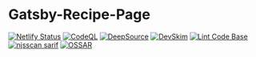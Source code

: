 # Gatsby-Recipe-Page

[![Netlify Status](https://api.netlify.com/api/v1/badges/1b8c3ee1-6f20-4cd9-a199-2e7fbd02e1a3/deploy-status)](https://app.netlify.com/sites/sample-gatsby-recipe-page/deploys)
[![CodeQL](https://github.com/milliorn/Sample-Gatsby-Recipe-Page/actions/workflows/codeql-analysis.yml/badge.svg)](https://github.com/milliorn/Sample-Gatsby-Recipe-Page/actions/workflows/codeql-analysis.yml)
[![DeepSource](https://deepsource.io/gh/milliorn/Sample-Gatsby-Recipe-Page.svg/?label=active+issues&show_trend=true&token=t33AZyiarRHg1JeA4jLiGRpY)](https://deepsource.io/gh/milliorn/Sample-Gatsby-Recipe-Page/?ref=repository-badge)
[![DevSkim](https://github.com/milliorn/Sample-Gatsby-Recipe-Page/actions/workflows/devskim-analysis.yml/badge.svg)](https://github.com/milliorn/Sample-Gatsby-Recipe-Page/actions/workflows/devskim-analysis.yml)
[![Lint Code Base](https://github.com/milliorn/Sample-Gatsby-Recipe-Page/actions/workflows/super-linter.yml/badge.svg)](https://github.com/milliorn/Sample-Gatsby-Recipe-Page/actions/workflows/super-linter.yml)
[![njsscan sarif](https://github.com/milliorn/Sample-Gatsby-Recipe-Page/actions/workflows/njsscan-analysis.yml/badge.svg)](https://github.com/milliorn/Sample-Gatsby-Recipe-Page/actions/workflows/njsscan-analysis.yml)
[![OSSAR](https://github.com/milliorn/Sample-Gatsby-Recipe-Page/actions/workflows/ossar-analysis.yml/badge.svg)](https://github.com/milliorn/Sample-Gatsby-Recipe-Page/actions/workflows/ossar-analysis.yml)
